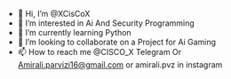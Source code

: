 - 👋 Hi, I’m @XCisCoX
- 👀 I’m interested in Ai And Security Programming
- 🌱 I’m currently learning Python 
- 💞️ I’m looking to collaborate on a Project for Ai Gaming
- 📫 How to reach me @CISCO_X Telegram Or Amirali.parvizi16@gmail.com or amirali.pvz in instagram

<!---
XCisCoX/XCisCoX is a ✨ special ✨ repository because its `README.md` (this file) appears on your GitHub profile.
You can click the Preview link to take a look at your changes.
--->
